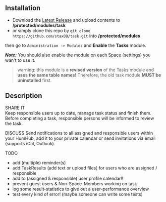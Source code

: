 ## Installation

- Download the [Latest Release](https://github.com/staxDB/task/releases/latest) and upload contents to **/protected/modules/task**
- or simply clone this repo by `git clone https://github.com/staxDB/task.git` into **/protected/modules**

then go to `Administration -> Modules` and **Enable** the **Tasks** module.

**_Note:_** You should also enable the module on each Space (settings) you wan't to use it.

> warning: this module is a **revised version** of the Tasks module and **uses the same table names!** Therefore, the old task module **MUST be uninstalled** first.


## Description


SHARE IT  
Keep responsible users up to date, manage task status and finish them. Before completing a task, responsible persons will be informed to review the task.

DISCUSS
Send notifications to all assigned and responsible users within your HumHub, add it to your private calendar or send invitations via email (supports iCal, Outlook).

TODO
- add (multiple) reminder(s)
- add TaskResults (add text or upload files) for users who are assigned / responsible
- add to (assigned & responsible) user profile calendar!!
- prevent guest users & Non-Space-Members working on task
- log some result-statistics to give out a user-performance overview
- test every kind of error! (maybe someone can write some tests)
